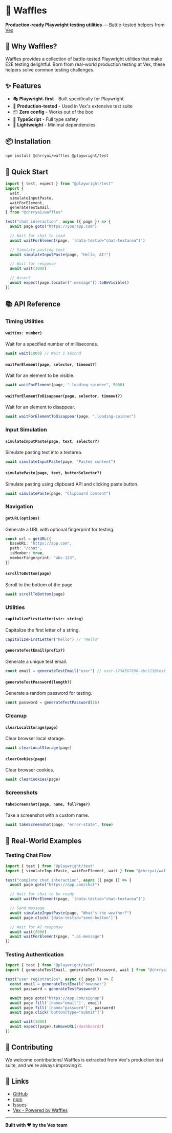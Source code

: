 # 🧇 Waffles

**Production-ready Playwright testing utilities** — Battle-tested helpers from [Vex](https://askvex.com)

## 🎯 Why Waffles?

Waffles provides a collection of battle-tested Playwright utilities that make E2E testing delightful. Born from real-world production testing at Vex, these helpers solve common testing challenges.

## ✨ Features

- 🎭 **Playwright-first** - Built specifically for Playwright
- 🧪 **Production-tested** - Used in Vex's extensive test suite
- 📦 **Zero config** - Works out of the box
- 🎯 **TypeScript** - Full type safety
- 🚀 **Lightweight** - Minimal dependencies

## 📦 Installation

```bash
npm install @chrryai/waffles @playwright/test
```

## 🚀 Quick Start

```typescript
import { test, expect } from "@playwright/test"
import {
  wait,
  simulateInputPaste,
  waitForElement,
  generateTestEmail,
} from "@chrryai/waffles"

test("chat interaction", async ({ page }) => {
  await page.goto("https://yourapp.com")

  // Wait for chat to load
  await waitForElement(page, '[data-testid="chat-textarea"]')

  // Simulate pasting text
  await simulateInputPaste(page, "Hello, AI!")

  // Wait for response
  await wait(1000)

  // Assert
  await expect(page.locator(".message")).toBeVisible()
})
```

## 📚 API Reference

### Timing Utilities

#### `wait(ms: number)`

Wait for a specified number of milliseconds.

```typescript
await wait(1000) // Wait 1 second
```

#### `waitForElement(page, selector, timeout?)`

Wait for an element to be visible.

```typescript
await waitForElement(page, ".loading-spinner", 5000)
```

#### `waitForElementToDisappear(page, selector, timeout?)`

Wait for an element to disappear.

```typescript
await waitForElementToDisappear(page, ".loading-spinner")
```

### Input Simulation

#### `simulateInputPaste(page, text, selector?)`

Simulate pasting text into a textarea.

```typescript
await simulateInputPaste(page, "Pasted content")
```

#### `simulatePaste(page, text, buttonSelector?)`

Simulate pasting using clipboard API and clicking paste button.

```typescript
await simulatePaste(page, "Clipboard content")
```

### Navigation

#### `getURL(options)`

Generate a URL with optional fingerprint for testing.

```typescript
const url = getURL({
  baseURL: "https://app.com",
  path: "/chat",
  isMember: true,
  memberFingerprint: "abc-123",
})
```

#### `scrollToBottom(page)`

Scroll to the bottom of the page.

```typescript
await scrollToBottom(page)
```

### Utilities

#### `capitalizeFirstLetter(str: string)`

Capitalize the first letter of a string.

```typescript
capitalizeFirstLetter("hello") // "Hello"
```

#### `generateTestEmail(prefix?)`

Generate a unique test email.

```typescript
const email = generateTestEmail("user") // user-1234567890-abc123@test.com
```

#### `generateTestPassword(length?)`

Generate a random password for testing.

```typescript
const password = generateTestPassword(16)
```

### Cleanup

#### `clearLocalStorage(page)`

Clear browser local storage.

```typescript
await clearLocalStorage(page)
```

#### `clearCookies(page)`

Clear browser cookies.

```typescript
await clearCookies(page)
```

### Screenshots

#### `takeScreenshot(page, name, fullPage?)`

Take a screenshot with a custom name.

```typescript
await takeScreenshot(page, "error-state", true)
```

## 🎨 Real-World Examples

### Testing Chat Flow

```typescript
import { test } from "@playwright/test"
import { simulateInputPaste, waitForElement, wait } from "@chrryai/waffles"

test("complete chat interaction", async ({ page }) => {
  await page.goto("https://app.com/chat")

  // Wait for chat to be ready
  await waitForElement(page, '[data-testid="chat-textarea"]')

  // Send message
  await simulateInputPaste(page, "What's the weather?")
  await page.click('[data-testid="send-button"]')

  // Wait for AI response
  await wait(2000)
  await waitForElement(page, ".ai-message")
})
```

### Testing Authentication

```typescript
import { test } from "@playwright/test"
import { generateTestEmail, generateTestPassword, wait } from "@chrryai/waffles"

test("user registration", async ({ page }) => {
  const email = generateTestEmail("newuser")
  const password = generateTestPassword()

  await page.goto("https://app.com/signup")
  await page.fill('[name="email"]', email)
  await page.fill('[name="password"]', password)
  await page.click('button[type="submit"]')

  await wait(1000)
  await expect(page).toHaveURL(/dashboard/)
})
```

## 🤝 Contributing

We welcome contributions! Waffles is extracted from Vex's production test suite, and we're always improving it.

## 🔗 Links

- [GitHub](https://github.com/askvex/waffles)
- [npm](https://npmjs.com/package/@chrryai/waffles)
- [Issues](https://github.com/askvex/waffles/issues)
- [Vex - Powered by Waffles](https://askvex.com)

---

**Built with ❤️ by the Vex team**
